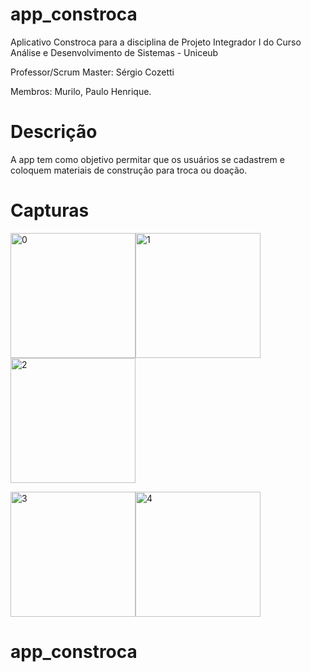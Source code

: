 # app_constroca

Aplicativo Constroca para a disciplina de Projeto Integrador I do Curso Análise e Desenvolvimento de Sistemas - Uniceub

Professor/Scrum Master: Sérgio Cozetti

Membros: Murilo, Paulo Henrique.


# Descrição

A app tem como objetivo permitar que os usuários se cadastrem e coloquem materiais de construção para troca ou doação.


# Capturas


<img alt="0" src="http://www.someletras.com.br/paulo/gifs/0.gif" width="200"/><img alt="1" src="http://www.someletras.com.br/paulo/gifs/1.gif" width="200"/><img alt="2" src="http://www.someletras.com.br/paulo/gifs/2.gif" width="200"/>

<img alt="3" src="http://www.someletras.com.br/paulo/gifs/3.gif" width="200" /><img alt="4" src="http://www.someletras.com.br/paulo/gifs/4.gif" width="200"/>

# app_constroca 



